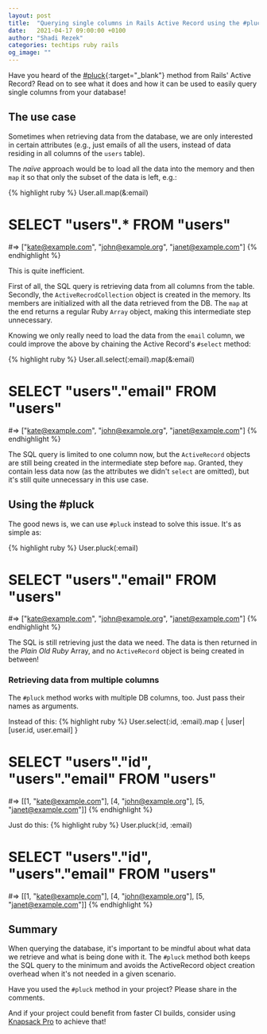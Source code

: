 ```yaml
---
layout: post
title:  "Querying single columns in Rails Active Record using the #pluck method"
date:   2021-04-17 09:00:00 +0100
author: "Shadi Rezek"
categories: techtips ruby rails
og_image: ""
---
```


Have you heard of the [#pluck](https://api.rubyonrails.org/classes/ActiveRecord/Calculations.html#method-i-pluck){:target="_blank"} method from Rails' Active Record? Read on to see what it does and how it can be used to easily query single columns from your database!

## The use case

Sometimes when retrieving data from the database, we are only interested in certain attributes (e.g., just emails of all the users, instead of data residing in all columns of the `users` table).

The _naïve_ approach would be to load all the data into the memory and then `map` it so that only the subset of the data is left, e.g.:

{% highlight ruby %}
User.all.map(&:email)
# SELECT "users".* FROM "users"

#=> ["kate@example.com", "john@example.org", "janet@example.com"]
{% endhighlight %}

This is quite inefficient.

First of all, the SQL query is retrieving data from all columns from the table.
Secondly, the `ActiveRecrodCollection` object is created in the memory. Its members are initialized with all the data retrieved from the DB. The `map` at the end returns a regular Ruby `Array` object, making this intermediate step unnecessary.

Knowing we only really need to load the data from the `email` column, we could improve the above by chaining the Active Record's `#select` method:

{% highlight ruby %}
User.all.select(:email).map(&:email)
# SELECT "users"."email" FROM "users"

#=> ["kate@example.com", "john@example.org", "janet@example.com"]
{% endhighlight %}

The SQL query is limited to one column now, but the `ActiveRecord` objects are still being created in the intermediate step before `map`. Granted, they contain less data now (as the attributes we didn't `select` are omitted), but it's still quite unnecessary in this use case.

## Using the #pluck

The good news is, we can use `#pluck` instead to solve this issue. It's as simple as:

{% highlight ruby %}
User.pluck(:email)
# SELECT "users"."email" FROM "users"

#=> ["kate@example.com", "john@example.org", "janet@example.com"]
{% endhighlight %}

The SQL is still retrieving just the data we need. The data is then returned in the _Plain Old Ruby_ Array, and no `ActiveRecord` object is being created in between!

### Retrieving data from multiple columns

The `#pluck` method works with multiple DB columns, too. Just pass their names as arguments.

Instead of this:
{% highlight ruby %}
User.select(:id, :email).map { |user| [user.id, user.email] }
# SELECT "users"."id", "users"."email" FROM "users"

#=> [[1, "kate@example.com"], [4, "john@example.org"], [5, "janet@example.com"]]
{% endhighlight %}

Just do this:
{% highlight ruby %}
User.pluck(:id, :email)
# SELECT "users"."id", "users"."email" FROM "users"

#=> [[1, "kate@example.com"], [4, "john@example.org"], [5, "janet@example.com"]]
{% endhighlight %}

## Summary

When querying the database, it's important to be mindful about what data we retrieve and what is being done with it. The `#pluck` method both keeps the SQL query to the minimum and avoids the ActiveRecord object creation overhead when it's not needed in a given scenario.

Have you used the `#pluck` method in your project? Please share in the comments.

And if your project could benefit from faster CI builds, consider using [Knapsack Pro](https://knapsackpro.com/?utm_source=docs_knapsackpro&utm_medium=blog_post&utm_campaign=querying-single-columns-in-rails-active-record-using-pluck-method) to achieve that!
